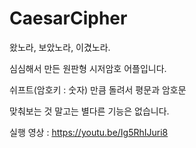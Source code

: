 # CaesarCipher
왔노라, 보았노라, 이겼노라.

심심해서 만든 원판형 시저암호 어플입니다.

쉬프트(암호키 : 숫자) 만큼 돌려서 평문과 암호문

맞춰보는 것 말고는 별다른 기능은 없습니다.

실행 영상 : https://youtu.be/Ig5RhIJuri8
